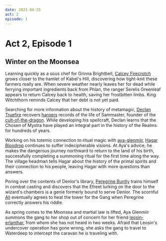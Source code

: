 ```yaml
---
date: 2021-04-25
act: 2
episode: 1
---
```

# Act 2, Episode 1
## Winter on the Moonsea
Learning quickly as a sous chef for Grinna Brightbell, [Calcey Firecrotch](../Characters/Calcey%20Firecrotch/%21index.md) grows closer to the hamlet of Kabel's Hill, discovering how tight-knit these farmers really are. When severe weather nearly leaves her for dead while ferrying important ingredients back from Phlan, the ranger Serelis Greenleaf appears to return Calcey back to health, saving her frostbitten limbs. King Witchthorn reminds Calcey that her debt is not yet paid.

Searching for more information about the history of metamagic, [Declan Truefire](../Characters/Declan%20Truefire/%21index.md) recovers [harpers](../../articles/factions/harpers.md) records of the life of Sammaster, founder of the [cult-of-the-dragon](../../articles/factions/cult-of-the-dragon.md). While developing his spellcraft, Declan learns that the Chosen of Mystra have played an integral part in the history of the Realms for hundreds of years.

Working on his totemic connection to ritual magic with [aya-glenmiir](../../npcs/aya-glenmiir.md), [Hagar Bloodrop](../Characters/Hagar%20Bloodrop/%21index.md)  continues to suffer indecipherable visions. At Aya's advice, he makes the dangerous journey northward to return to the land of his birth, successfully completing a summoning ritual for the first time along the way. The village headman tells Hagar about the history of the primal spirits and their connection to his people, leaving Hagar with more questions than answers.

Poring over the contents of Denlor's library, [Peregrine Buntly](../Characters/Peregrine%20Buntly/%21index.md) trains himself in combat casting and discovers that the Efreet lurking on the door to the wizard's chambers is a genie formerly bound to serve Denlor. The scornful [Ali](../Characters/Ali/%21index.md) eventually agrees to heat the tower for the Gang when Peregrine correctly answers his riddle.

As spring comes to the Moonsea and martial law is lifted, Aya Glenmiir summons the gang to her shop out of concern for her friend [leosin-erlanthar](../../npcs/leosin-erlanthar.md), from whom she has not heard in two weeks. Afraid that Leosin's undercover operation has gone wrong, she asks the gang to travel to Waterdeep to intercept the caravan he is traveling with.
